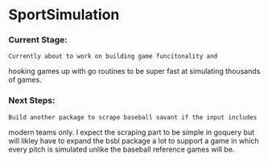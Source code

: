 # SportSimulation

### Current Stage: 
	
	Currently about to work on building game funcitonality and 
hooking games up with go routines to be super fast at simulating thousands
of games.

### Next Steps:
	
	Build another package to scrape baseball savant if the input includes
modern teams only. I expect the scraping part to be simple in goquery but will
likley have to expand the bsbl package a lot to support a game in which every 
pitch is simulated unlike the baseball reference games will be.
